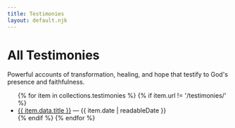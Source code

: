 ```yaml
---
title: Testimonies
layout: default.njk
---
```


# All Testimonies

Powerful accounts of transformation, healing, and hope that testify to God's presence and faithfulness.

<ul>
  {% for item in collections.testimonies %}
    {% if item.url != '/testimonies/' %}
      <li>
        <a href="{{ item.url }}">{{ item.data.title }}</a>
        <span> — {{ item.date | readableDate }}</span>
      </li>
    {% endif %}
  {% endfor %}
</ul>
